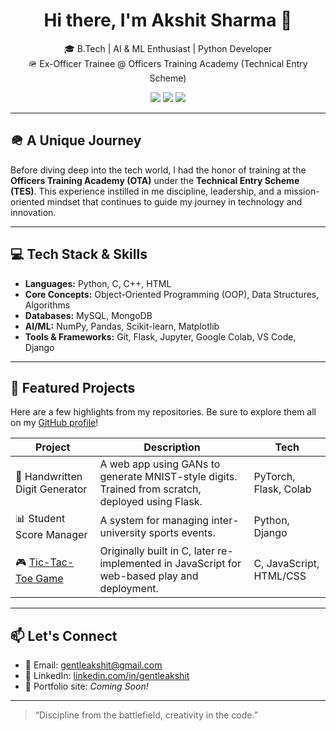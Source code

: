 <h1 align="center">Hi there, I'm Akshit Sharma 👋</h1>

<p align="center">
  🎓 B.Tech | AI & ML Enthusiast | Python Developer <br>
  🪖 Ex-Officer Trainee @ Officers Training Academy (Technical Entry Scheme)
</p>

<p align="center">
  <a href="mailto:gentleakshit@gmail.com"><img src="https://img.shields.io/badge/Email-D14836?style=flat&logo=gmail&logoColor=white"/></a>
  <a href="https://www.linkedin.com/in/gentleakshit/"><img src="https://img.shields.io/badge/LinkedIn-blue?style=flat&logo=linkedin&logoColor=white"/></a>
  <a href="https://github.com/gentleakshit1"><img src="https://img.shields.io/github/followers/gentleakshit1?label=GitHub&style=flat&logo=github"/></a>
</p>

---

## 🪖 A Unique Journey

Before diving deep into the tech world, I had the honor of training at the **Officers Training Academy (OTA)** under the **Technical Entry Scheme (TES)**. This experience instilled in me discipline, leadership, and a mission-oriented mindset that continues to guide my journey in technology and innovation.

---

## 💻 Tech Stack & Skills

- **Languages:** Python, C, C++, HTML
- **Core Concepts:** Object-Oriented Programming (OOP), Data Structures, Algorithms
- **Databases:** MySQL, MongoDB
- **AI/ML:** NumPy, Pandas, Scikit-learn, Matplotlib
- **Tools & Frameworks:** Git, Flask, Jupyter, Google Colab, VS Code, Django

---

## 🚀 Featured Projects

Here are a few highlights from my repositories. Be sure to explore them all on my [GitHub profile](https://github.com/gentleakshit1?tab=repositories)!

| Project | Description | Tech |
|--------|-------------|------|
| 🧠 Handwritten Digit Generator | A web app using GANs to generate MNIST-style digits. Trained from scratch, deployed using Flask. | PyTorch, Flask, Colab |
| 📊 Student Score Manager | A system for managing inter-university sports events. | Python, Django |
| 🎮 [Tic-Tac-Toe Game](https://www.youtube.com/watch?v=YMWhPhrH9PM&t=11s) | Originally built in C, later re-implemented in JavaScript for web-based play and deployment. | C, JavaScript, HTML/CSS |

---


## 📫 Let's Connect

- 📧 Email: [gentleakshit@gmail.com](gentleakshit@gmail.com)
- 💼 LinkedIn: [linkedin.com/in/gentleakshit](https://www.linkedin.com/in/gentleakshit/)
- 🧠 Portfolio site: *Coming Soon!*

---

> “Discipline from the battlefield, creativity in the code.”
